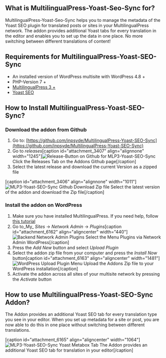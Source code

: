 ## What is MultilingualPress-Yoast-Seo-Sync for?

MultilingualPress-Yoast-Seo-Sync helps you to manage the metadata of the Yoast SEO plugin for translated posts or sites in your MultilingualPress network. The addon provides additional Yoast tabs for every translation in the editor and enables you to set up the data in one place. No more switching between different translations of content!

## Requirements for MultilingualPress-Yoast-SEO-Sync

- An installed version of WordPress multisite with WordPress 4.8 +
- PHP-Version 7 +
- [MultilingualPress 3 +](https://multilingualpress.org/#buy)
- [Yoast SEO](https://wordpress.org/plugins/wordpress-seo/)

## How to Install MultilingualPress-Yoast-SEO-Sync?

### Download the addon from Github

1. Go to: [https://github.com/inpsyde/MultilingualPress-Yoast-SEO-Sync](https://github.com/inpsyde/MultilingualPress-Yoast-SEO-Sync)
2. Go to _releases_[caption id="attachment_3407" align="alignnone" width="1245"]![Release-Button on Github for MLP3-Yoast-SEO-Sync](https://multilingualpress.de/wp-content/uploads/sites/16/2019/05/release-tab.png) Click the Releases Tab on the Addons Github page[/caption]
3. Select the latest release and download the current Version as a zipped file

[caption id="attachment_3406" align="alignnone" width="1011"]![MLP3-Yoast-SEO-Sync Github Download Zip file](https://multilingualpress.de/wp-content/uploads/sites/16/2019/05/download-repository.png) Select the latest version of the addon and download the Zip file[/caption]

### Install the addon on WordPress

1. Make sure you have installed MultilingualPress. If you need help, follow [this tutorial](https://multilingualpress.org/docs/getting-started-with-multilingualpress-3/#Installing-MultilingualPress-3)
2. Go to_My_ _Sites_ → _Network_ _Admin_ → _Plugins_[caption id="attachment_6162" align="aligncenter" width="440"]![Backend Network Admin Plugins](https://multilingualpress.org/wp-content/uploads/sites/12/2019/05/network-admin-plugins.png) Select the Menu Plugins via Network Admin WordPress[/caption]
3. Press the _Add_ _New_ button and select _Upload_ _Plugin_
4. Select the addon zip file from your computer and press the _Install_ _Now_ button[caption id="attachment_6163" align="aligncenter" width="1481"]![WordPress Upload Plugin Menu](https://multilingualpress.org/wp-content/uploads/sites/12/2019/05/upload-plugin.png) Upload the Addons Zip file to your WordPress installation[/caption]
5. Activate the addon across all sites of your multisite network by pressing the _Activate_ button

## How to use MultilingualPress-Yoast-SEO-Sync Addon?

The Addon provides an additional Yoast SEO tab for every translation type you see in your editor. When you set up metadata for a site or post, you are now able to do this in one place without switching between different translations.

[caption id="attachment_6165" align="aligncenter" width="1064"]![MLP3-Yoast-SEO-Sync Yoast Metabox Tab](https://multilingualpress.org/wp-content/uploads/sites/12/2019/05/yoast-metabox.png) The Addon provides an additional Yoast SEO tab for translation in your editor[/caption]